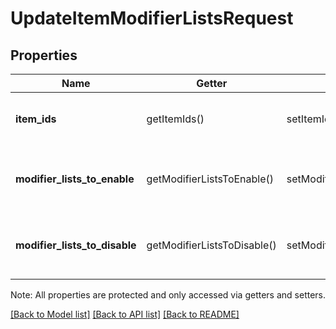 # UpdateItemModifierListsRequest

## Properties
Name | Getter | Setter | Type | Description | Notes
------------ | ------------- | ------------- | ------------- | ------------- | -------------
**item_ids** | getItemIds() | setItemIds($value) | **string[]** | The [CatalogItem](#type-catalogitem)s whose [CatalogModifierList](#type-catalogmodifierlist)s are being updated. | 
**modifier_lists_to_enable** | getModifierListsToEnable() | setModifierListsToEnable($value) | **string[]** | The set of [CatalogModifierList](#type-catalogmodifierlist)s (referenced by ID) to enable for the [CatalogItem](#type-catalogitem). | [optional] 
**modifier_lists_to_disable** | getModifierListsToDisable() | setModifierListsToDisable($value) | **string[]** | The set of [CatalogModifierList](#type-catalogmodifierlist)s (referenced by ID) to disable for the [CatalogItem](#type-catalogitem). | [optional] 

Note: All properties are protected and only accessed via getters and setters.

[[Back to Model list]](../README.md#documentation-for-models) [[Back to API list]](../README.md#documentation-for-api-endpoints) [[Back to README]](../README.md)

